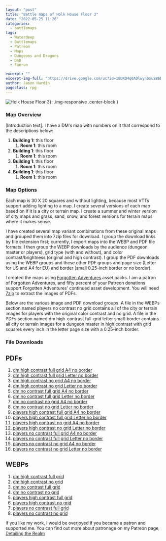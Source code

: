 ```yaml
---
layout: "post"
title: "Battle maps of Holk House Floor 3"
date: "2022-05-25 11:26"
categories:
  - battlemaps
tags:
  - Waterdeep
  - Battlemaps
  - Patreon
  - Maps
  - Dungeons and Dragons
  - DnD
  - Faerun

excerpt: ""
excerpt-img-full: "https://drive.google.com/uc?id=18UKQ4q0ADlwynbxuS86DQ5WSuo494PUk"
author: Jason Hardin
pageclass: rpg
---
```


![Holk House Floor 3](https://drive.google.com/uc?id=18UKQ4q0ADlwynbxuS86DQ5WSuo494PUk){: .img-responsive .center-block }

### Map Overview

[Introduction text]. I have a DM's map with numbers on it that correspond to the descriptions below:

1. **Building 1:** this floor
   1. **Room 1**: this room
1. **Building 1**: this floor
   1. **Room 1**: this room
1. **Building 1**: this floor
   1. **Room 1**: this room
1. **Building 1**: this floor
   1. **Room 1**: this room

### Map Options

Each map is 30 X 20 squares and without lighting, because most VTTs support adding lighting to a map. I create several versions of each map based on if it is a city or terrain map. I create a summer and winter version of city maps and grass, sand, snow, and forest versions for terrain maps where it makes sense.

I have created several map variant combinations from these original maps and grouped them into 7zip files for download. I group the download links by file extension first; currently, I export maps into the WEBP and PDF file formats. I then group the WEBP downloads by the audience (dungeon master or players), grid type (with and without), and color contrast/brightness (original and high contrast). I group the PDF downloads using the WEBP groups and these other PDF groups and page size (Letter for US and A4 for EU) and border (small 0.25-inch border or no border).

I created the maps using [Forgotten Adventures](https://www.patreon.com/forgottenadventures/) asset packs. I am a patron of Forgotten Adventures, and fifty percent of your Patreon donations support Forgotten Adventures' continued asset development. You will need [7zip](https://www.7-zip.org) to extract the images of PDFs.

Below are the various image and PDF download groups. A file in the WEBPs section named players no contrast no grid contains all of the city or terrain images for players with the original color contrast and no grid. A file in the PDFs section named dm high-contrast full-grid letter small-border contains all city or terrain images for a dungeon master in high contrast with grid squares every inch in the letter page size with a 0.25-inch border.

### File Downloads

## PDFs 
1. [dm high contrast full grid A4 no border](https://dtr.jasonhardin.com/jDyD)
1. [dm high contrast full grid Letter no border](https://dtr.jasonhardin.com/xPSK)
1. [dm high contrast no grid A4 no border](https://dtr.jasonhardin.com/zqM7)
1. [dm high contrast no grid Letter no border](https://dtr.jasonhardin.com/e1oN)
1. [dm no contrast full grid A4 no border](https://dtr.jasonhardin.com/3r3K)
1. [dm no contrast full grid Letter no border](https://dtr.jasonhardin.com/E1Ry)
1. [dm no contrast no grid A4 no border](https://dtr.jasonhardin.com/jcga)
1. [dm no contrast no grid Letter no border](https://dtr.jasonhardin.com/ArHv)
1. [players high contrast full grid A4 no border](https://dtr.jasonhardin.com/v3ST)
1. [players high contrast full grid Letter no border](https://dtr.jasonhardin.com/93ui)
1. [players high contrast no grid A4 no border](https://dtr.jasonhardin.com/9ZPk)
1. [players high contrast no grid Letter no border](https://dtr.jasonhardin.com/X5Rj)
1. [players no contrast full grid A4 no border](https://dtr.jasonhardin.com/by92)
1. [players no contrast full grid Letter no border](https://dtr.jasonhardin.com/JsLn)
1. [players no contrast no grid A4 no border](https://dtr.jasonhardin.com/YKGE)
1. [players no contrast no grid Letter no border](https://dtr.jasonhardin.com/yG1t)
## WEBPs 
1. [dm high contrast full grid](https://dtr.jasonhardin.com/nAKf)
1. [dm high contrast no grid](https://dtr.jasonhardin.com/xxZ6)
1. [dm no contrast full grid](https://dtr.jasonhardin.com/3xUD)
1. [dm no contrast no grid](https://dtr.jasonhardin.com/gw4o)
1. [players high contrast full grid](https://dtr.jasonhardin.com/yN4Z)
1. [players high contrast no grid](https://dtr.jasonhardin.com/iowk)
1. [players no contrast full grid](https://dtr.jasonhardin.com/PDNz)
1. [players no contrast no grid](https://dtr.jasonhardin.com/o3io)


If you like my work, I would be overjoyed if you became a patron and supported me. You can find out more about patronage on my Patreon page, [Detailing the Realm](https://www.patreon.com/detailingtherealm)
